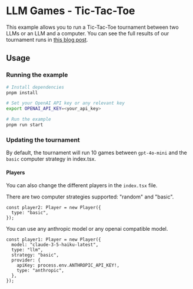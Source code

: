 # LLM Games - Tic-Tac-Toe

This example allows you to run a Tic-Tac-Toe tournament between two LLMs or an LLM and a computer. You can see the full results of our tournament runs in [this blog post](https://gensx.com/blog/llm-tic-tac-toe).

## Usage

### Running the example

```bash
# Install dependencies
pnpm install

# Set your OpenAI API key or any relevant key
export OPENAI_API_KEY=<your_api_key>

# Run the example
pnpm run start
```

### Updating the tournament

By default, the tournament will run 10 games between `gpt-4o-mini` and the `basic` computer strategy in index.tsx.

#### Players

You can also change the different players in the `index.tsx` file.

There are two computer strategies supported: "random" and "basic".

```tsx
const player2: Player = new Player({
  type: "basic",
});
```

You can use any anthropic model or any openai compatible model.

```tsx
const player1: Player = new Player({
  model: "claude-3-5-haiku-latest",
  type: "llm",
  strategy: "basic",
  provider: {
    apiKey: process.env.ANTHROPIC_API_KEY!,
    type: "anthropic",
  },
});
```
